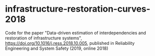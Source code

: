 # infrastructure-restoration-curves-2018
Code for the paper "Data-driven estimation of interdependencies and restoration of infrastructure systems", https://doi.org/10.1016/j.ress.2018.10.005, published in Reliability Engineering and System Safety (2019, online 2018)
